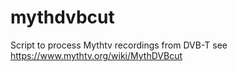 # mythdvbcut
Script to process Mythtv recordings from DVB-T see https://www.mythtv.org/wiki/MythDVBcut
